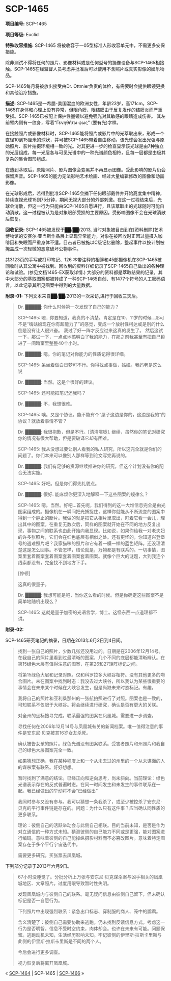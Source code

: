 # SCP-1465
                        


**项目编号:**  SCP-1465

**项目等级:**  Euclid

**特殊收容措施:**  SCP-1465 将被收容于一05型标准人形收容单元中，不需更多安保措施。

除非测试不得将任何的照片、影像材料或是任何型号的摄像设备与SCP-1465相接触。SCP-1465在经监督人员考虑并批准后可以使用不含照片或真实影像的娱乐物品。

SCP-1465每月将被放出接受由Dr. Ottmier负责的体检，有需要时会提供眼镜更换和其他治疗措施。

**描述:**  SCP-1465是一希腊-美国混血的欧洲女性，年龄23岁，高171cm。SCP-1465在身体和心理上没有异常，但眼角膜、眼结膜由于反复发作的结膜炎而严重受损。SCP-1465已被配上保护性墨镜以避免强光对其敏感的眼睛造成伤害。 其左前臂内侧有一纹身，写着“Γενηθήτω φως” (要有光)字样。

在接触照片或影像材料时，SCP-1465能将照片或影片中的光萃取出来，形成一个直径10到15厘米的球状，并可被SCP-1465带着自由移动。该光球会发出光强与原始照片、影片拍摄环境相一致的光。对其更进一步的检查显示该光球是由7种独立的光层组成，每一光层各与可见光谱中的一种光谱颜色相符，且每一层都是由极其复杂的集合图形组成。

在遭到萃取后，原始照片、影片图像会变黑并不再显示图像。受此影响的影片仍会保留声音。SCP-1465的能力无法影响艺术绘画、经过大量编辑修改的图像和动画影像。

在光球形成后，若得到批准SCP-1465会摘下任何眼部戴件并开始高度集中精神，持续直视光球15到75分钟，期间无视大部分的外部刺激。在这一过程结束后，光球会消散，但这一行为只能由SCP-1465自愿进行，且该萃取出的光球随时可能自动消散。这一过程被认为是对象眼部受损的主要原因。受影响图像不会在光球消散后恢复。

**回收记录:**  SCP-1465被发现于██/██/2013, 当时对象被目击到在[资料删除]艺术博物馆的安赛尔·亚当斯作品展上显现异常能力。对象在被回收时正因过量摄入咖啡因和失眠而严重身体不适。目击者已被施以C级记忆删除，整起事件以按计划被掩盖成一次轻微的恶意破坏公物事件。

共3123页的手写或打印笔记、126 本带注释的相簿和45部摄像机在SCP-1465被回收时从其公寓中被找到。回收到的资料详细记录了SCP-1465自己做出的各种理论和试验。(参见文档1465-EX获取详情.) 大部分的资料都是萃取结果的记录，其中大部分的萃取图案都被转成了一种SCP-1465自创、有1477个符号的人工密码语言，以此记录其所见图案中得到的大量数据。

**附录-01:**  下列文本来自██/██/2013的一次采访,进行于回收三天后。


> Dr. █████: 你什么时候第一次发现了自己的能力？
> 
> SCP-1465: 嗯…你要知道，我真的不清楚。肯定是在10、11岁的时候…那可不是“嗨姑娘现在你有超能力了”的感觉，变成一个放射性柯达或是别的什么倒是没有让人很兴奋。 我过了好一阵才反应过来这真的发生了。 然后这试一下，那试一下，一点点地搞明白了我的能力，在那之前我甚至有把自己锁进了一间暗室里整整40个小时。
> 
> Dr. █████: 嗯。你的笔记对你能力的性质记得很详细。
> 
> SCP-1465: 呆坐着做白日梦可不行。你得找点事做，姑娘。我妈老是这么说
> 
> Dr. █████: 当然。这是个很好的建议。
> 
> SCP-1465: 还可能把笔记还我吗？
> 
> Dr. █████: 不，我想很难。
> 
> SCP-1465: 噢。又是个协议。能不能有个“屋子这边是你的，这边是我的”的协议？就放着事情不管？
> 
> Dr. █████: 我很抱歉，但是不行。[清清喉咙]. 继续，虽然你的笔记对研究你的情况有很大帮助，但是要破译它却有困难。
> 
> SCP-1465: 我从没想过要让别人看我的私人研究，所以这完全就是你们的问题了。你们本来可以像别人那样等到论文写完再说的。
> 
> Dr. █████: 我们有足够的资源继续推进你的研究，但这个计划没有你的配合无法实施。
> 
> SCP-1465: 好吧。但是你们得先礼貌点。
> 
> Dr. █████: 很好. 能麻烦你更深入地解释一下这些图案的规律么？
> 
> SCP-1465: 嗯。当然。好吧…首先呢，我们得到的这一大堆信息完全是由光图案组成的。摄像机在一瞬间把光捕捉住，这样你就能从不断流变的图案中得到一个静止的断片。我做的就是把它从相片里取出，盯着它看一会儿，理出其中的图案。在重复无数次后，同样的图案就开始在不同的地方反复出现，事物之间的联系也由此开始向我显现。比如说，如果你给我一对老夫妇的许多张照片，它们会在红色底层有相似之处。还有更怪的，你知道兴登堡号的遇难照片吧？我家猫咪的照片和它有着一模一样的蓝色矩阵。还没理清楚这是怎么回事。不管怎样，结论就是，万物都是有联系的。一切事情，图案里套着图案套着图案套着图案套着图案。就像个巨大的谜题，大到我连个线索都没有，完全找不到地方下手。
> 
> [停顿]
> 
> 这真的很量子。
> 
> Dr. █████: 我想可能是吧，当你这么看的时候。但是你确定这些图案不是简单地随机出现么？
> 
> SCP-1465: 这就是量子加密的光语言学，博士。这怪东西一点道理都不讲。
> 

**附录-02:** 

SCP-1465研究笔记的摘录，日期在2013年6月2日到4日间。


> 找到一张自己的照片，少数几张还没用过的。日期是在2006年12月14号。在我自己的照片里看到过最清晰的图案，几个不同的底层都能清晰辨认。在第15绿色大层有值得注意的图案，在第26和27矩阵标记之间。
> 
> 将第15绿色大层和记录对照。仅和科罗拉多大峡谷相符。没有其他更多的吻合图片。未在图案中找到时态：我没去过大峡谷，所以我认为某些很重要的事情会在未来某个时候在大峡谷发生，但是尚缺未来时态标记。有趣。
> 
> 我将自己的照片和亚利桑那州的一张航拍照进行了对照。图案也是一致的，可知联系不仅限于大峡谷。将会继续进行研究，确认是否有更大的关联。
> 
> 对全州的坐标搜寻完成。联系最强的图案在凤凰城。需要进一步调查。
> 
> 寻找任何在2006年12月14号与凤凰城有关的新闻档案。唯一值得注意的事件是安东尼·贝克被其16岁女友杀死。
> 
> 确认被告女孩的照片。绿色光谱没有图案联系。受害者照片和州照片和我自己的绿色大层图案完全一致。
> 
> 如果猜想正确，我在某种程度上和一个从未去过的州里的一个从未谋面的人的谋杀案有联系。好好想想。
> 
> 暂时找到了满意的结论。已经正向和逆向思考，尚未斜向。当前理论：绿色光谱表示存在的反式普遍时态。在同一时间发生和未发生的事件联系在一起。我已经做出的举动将不会“已经做出”
> 
> 我同时参与又没有参与。我可以猜想一条我杀了，或至少被控杀了安东尼·贝克的平行事件链是存在的。问题：为什么只有这件事？应当确认同性质的更多联系。
> 
> 理论：彼侧自己的活跃举动会与此侧自己相联。目的当前未知，是否是作为对立通信的一种方式未知。猜测彼侧的自己能力不同或是更强，能对图案进行编码。意味着彼侧的自己能操纵摄影材料而不必篡改图片。意味着特定图案存在于多个平行宇宙迭代中。
> 
> 需要更多研究。买张票去凤凰城。
> 

下列部分记录于2013年六月9日。


> 67小时没睡觉了。分批分析上万张与安东尼·贝克谋杀案与凶手相关的凤凰城地区、文章照片。过度用眼导致暂时性失明。
> 
> 发现凤凰城内与彼侧自己的联系。毫无疑问信息由彼侧自己留下，但未确认标记是否一自愿行为。
> 
> 下列照片中出现强烈联系：紧急出口标志、穿制服的商人、笼中的鹦鹉。
> 
> 含义清楚了：彼侧自己需要协助来逃跑。仍未找到反馈信息方式。考虑这一行为是否明智。信息不受时空约束，肉体却会。也许在未来有可能。问题保留。逃跑动机未知，生活经历影响未知。牢记彼侧的伊里斯·拉斯卡里斯与此侧的伊里斯·拉斯卡里斯是不同的两个人。
> 
> 今后会进行更多调查。
> 
> 视力恢复后将离开凤凰城。
> 



« [SCP-1464](/scp-1464) | SCP-1465 | <a shape='rect' class='newpage' href='/scp-1466'>SCP-1466</a> »





                    